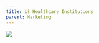 ```yaml
---
title: US Healthcare Institutions
parent: Marketing
---
```


![](img/Pasted%20image%2020230122210718.png)

